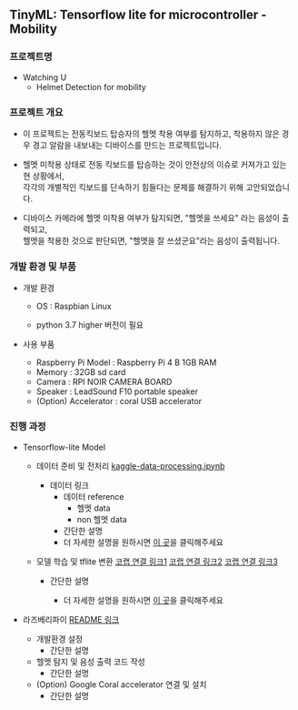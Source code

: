 ## TinyML: Tensorflow lite for microcontroller - Mobility


### 프로젝트명



- Watching U
  - Helmet Detection for mobility   

### 프로젝트 개요   



- 이 프로젝트는 전동킥보드 탑승자의 헬멧 착용 여부를 탐지하고, 착용하지 않은 경우 경고 알람을 내보내는 디바이스를 만드는 프로젝트입니다.



- 헬멧 미착용 상태로 전동 킥보드를 탑승하는 것이 안전상의 이슈로 커져가고 있는 현 상황에서,  
  각각의 개별적인 킥보드를 단속하기 힘들다는 문제를 해결하기 위해 고안되었습니다.



- 디바이스 카메라에 헬멧 미착용 여부가 탐지되면, "헬멧을 쓰세요" 라는 음성이 출력되고,  
  헬멧을 착용한 것으로 판단되면, "헬멧을 잘 쓰셨군요"라는 음성이 출력됩니다.
   
    
### 개발 환경 및 부품   



- 개발 환경

  - OS : Raspbian Linux

  - python 3.7 higher 버전이 필요

- 사용 부품
  - Raspberry Pi Model : Raspberry Pi 4 B 1GB RAM
  - Memory : 32GB sd card
  - Camera : RPI NOIR CAMERA BOARD
  - Speaker : LeadSound F10 portable speaker
  - (Option) Accelerator : coral USB accelerator



### 진행 과정

- Tensorflow-lite Model

  - 데이터 준비 및 전처리 [kaggle-data-processing.ipynb](https://colab.research.google.com/github/yunho0130/tensorflow-lite/blob/master/mobilityteamproject/helmet-data-preprocessing/kaggle-data-processing.ipynb)

    - 데이터 링크
      - 데이터 reference
        - 헬멧 data
        - non 헬멧 data
      - 간단한 설명
      - 더 자세한 설명을 원하시면 [이 곳](https://github.com/yunho0130/tensorflow-lite/tree/master/mobilityteamproject/helmet-data-preprocessing)을 클릭해주세요

  - 모델 학습 및 tflite 변환 [코랩 연결 링크1](https://colab.research.google.com/github/yunho0130/tensorflow-lite/blob/master/mobilityteamproject/modeling-with-code/helmet_classification_for_tinyMLproject_part1.ipynb) [코랩 연결 링크2](https://colab.research.google.com/github/yunho0130/tensorflow-lite/blob/master/mobilityteamproject/modeling-with-code/helmet_classification_for_tinyMLproject_part2.ipynb) [코랩 연결 링크3](https://colab.research.google.com/github/yunho0130/tensorflow-lite/blob/master/mobilityteamproject/modeling-with-code/helmet_classification_for_tinyMLproject_part3.ipynb)

    - 간단한 설명
    
      - 더 자세한 설명을 원하시면 [이 곳](https://github.com/yunho0130/tensorflow-lite/tree/master/mobilityteamproject/modeling-with-code)을 클릭해주세요

    
- 라즈베리파이 [README 링크](https://github.com/yunho0130/tensorflow-lite/tree/master/mobilityteamproject/helmetclassifcation)  

  - 개발환경 설정
    - 간단한 설명
  - 헬멧 탐지 및 음성 출력 코드 작성
    - 간단한 설명
  - (Option) Google Coral accelerator 연결 및 설치
    - 간단한 설명


